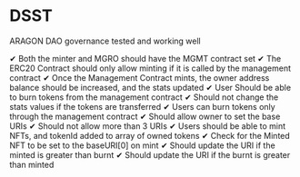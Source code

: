 # DSST

ARAGON DAO governance tested and working well

✔ Both the minter and MGRO should have the MGMT contract set
    ✔ The ERC20 Contract should only allow minting if it is called by the management contract 
    ✔ Once the Management Contract mints, the owner address balance should be increased, and the stats updated
    ✔ User Should be able to burn tokens from the management contract 
    ✔ Should not change the stats values if the tokens are transferred 
    ✔ Users can burn tokens only through the management contract
    ✔ Should allow owner to set the base URIs
    ✔ Should not allow more than 3 URIs
    ✔ Users should be able to mint NFTs, and tokenId added to array of owned tokens
    ✔ Check for the Minted NFT to be set to the baseURI[0] on mint
    ✔ Should update the URI if the minted is greater than burnt 
    ✔ Should update the URI if the burnt is greater than minted 




